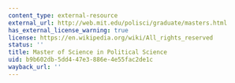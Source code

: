 ```yaml
---
content_type: external-resource
external_url: http://web.mit.edu/polisci/graduate/masters.html
has_external_license_warning: true
license: https://en.wikipedia.org/wiki/All_rights_reserved
status: ''
title: Master of Science in Political Science
uid: b9b602db-5dd4-47e3-886e-4e55fac2de1c
wayback_url: ''
---
```

